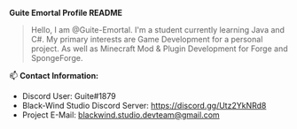 __**Guite Emortal Profile README**__
>Hello, I am @Guite-Emortal. I'm a student currently learning Java and C#. 
>My primary interests are Game Development for a personal project. 
>As well as Minecraft Mod & Plugin Development for Forge and SpongeForge.
>



📫 **Contact Information:**
- Discord User: Guite#1879
- Black-Wind Studio Discord Server: https://discord.gg/Utz2YkNRd8
- Project E-Mail: blackwind.studio.devteam@gmail.com

<!---
Guite-Emortal/Guite-Emortal is a ✨ special ✨ repository because its `README.md` (this file) appears on your GitHub profile.
You can click the Preview link to take a look at your changes.
--->
